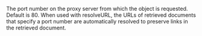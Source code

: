 The port number on the proxy server from which the object is requested. Default is 80. When
	used with resolveURL, the URLs of retrieved documents that specify a port number are automatically
	resolved to preserve links in the retrieved document.
